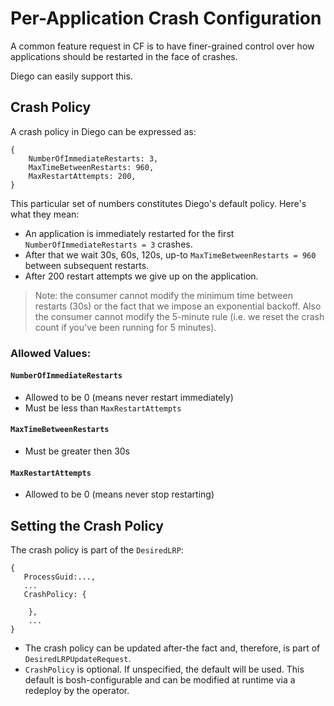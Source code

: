# Per-Application Crash Configuration

A common feature request in CF is to have finer-grained control over how applications should be restarted in the face of crashes.

Diego can easily support this.

## Crash Policy

A crash policy in Diego can be expressed as:

```
{
    NumberOfImmediateRestarts: 3,
    MaxTimeBetweenRestarts: 960,
    MaxRestartAttempts: 200,
}
```

This particular set of numbers constitutes Diego's default policy.  Here's what they mean:

- An application is immediately restarted for the first `NumberOfImmediateRestarts = 3` crashes.
- After that we wait 30s, 60s, 120s, up-to `MaxTimeBetweenRestarts = 960` between subsequent restarts.
- After 200 restart attempts we give up on the application.

> Note: the consumer cannot modify the minimum time between restarts (30s) or the fact that we impose an exponential backoff.  Also the consumer cannot modify the 5-minute rule (i.e. we reset the crash count if you've been running for 5 minutes).

### Allowed Values:

#### `NumberOfImmediateRestarts`

- Allowed to be 0 (means never restart immediately)
- Must be less than `MaxRestartAttempts`

#### `MaxTimeBetweenRestarts`

- Must be greater then 30s

#### `MaxRestartAttempts`

- Allowed to be 0 (means never stop restarting)

## Setting the Crash Policy

The crash policy is part of the `DesiredLRP`:

```
{
   ProcessGuid:...,
   ...
   CrashPolicy: {

    },
    ...
}
```

- The crash policy can be updated after-the fact and, therefore, is part of `DesiredLRPUpdateRequest`.
- `CrashPolicy` is optional.  If unspecified, the default will be used.  This default is bosh-configurable and can be modified at runtime via a redeploy by the operator.



